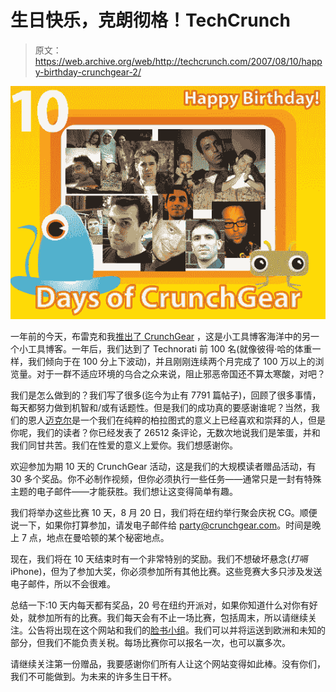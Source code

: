 # 生日快乐，克朗彻格！TechCrunch

> 原文：<https://web.archive.org/web/http://techcrunch.com/2007/08/10/happy-birthday-crunchgear-2/>

![10days10.jpg](img/b84eeefa1eb613dc0a630fdfd700c5cd.png)

一年前的今天，布雷克和我[推出了 CrunchGear](https://web.archive.org/web/20150907183022/http://crunchgear.com/2006/08/10/welcome-to-crunchgearcom/) ，这是小工具博客海洋中的另一个小工具博客。一年后，我们达到了 Technorati 前 100 名(就像彼得·哈的体重一样，我们倾向于在 100 分上下波动)，并且刚刚连续两个月完成了 100 万以上的浏览量。对于一群不适应环境的乌合之众来说，阻止邪恶帝国还不算太寒酸，对吧？

我们是怎么做到的？我们写了很多(迄今为止有 7791 篇帖子)，回顾了很多事情，每天都努力做到机智和/或有话题性。但是我们的成功真的要感谢谁呢？当然，我们的恩人[迈克尔](https://web.archive.org/web/20150907183022/http://www.techcrunch.com/)是一个我们在纯粹的柏拉图式的意义上已经喜欢和崇拜的人，但是你呢，我们的读者？你已经发表了 26512 条评论，无数次地说我们是笨蛋，并和我们同甘共苦。我们在性爱的意义上爱你。我们想感谢你。

欢迎参加为期 10 天的 CrunchGear 活动，这是我们的大规模读者赠品活动，有 30 多个奖品。你不必制作视频，但你必须执行一些任务——通常只是一封有特殊主题的电子邮件——才能获胜。我们想让这变得简单有趣。

我们将举办这些比赛 10 天，8 月 20 日，我们将在纽约举行聚会庆祝 CG。顺便说一下，如果你打算参加，请发电子邮件给 party@crunchgear.com。时间是晚上 7 点，地点在曼哈顿的某个秘密地点。

现在，我们将在 10 天结束时有一个非常特别的奖励。我们不想破坏悬念(*打嗝* iPhone)，但为了参加大奖，你必须参加所有其他比赛。这些竞赛大多只涉及发送电子邮件，所以不会很难。

总结一下:10 天内每天都有奖品，20 号在纽约开派对，如果你知道什么对你有好处，就参加所有的比赛。我们每天会有不止一场比赛，包括周末，所以请继续关注。公告将出现在这个网站和我们的[脸书小组](https://web.archive.org/web/20150907183022/http://www.facebook.com/group.php?gid=3473610402)。我们可以并将运送到欧洲和未知的部分，但我们不能负责关税。每场比赛你可以报名一次，也可以赢多次。

请继续关注第一份赠品，我要感谢你们所有人让这个网站变得如此棒。没有你们，我们不可能做到。为未来的许多生日干杯。